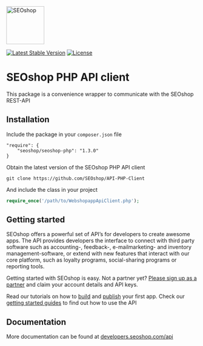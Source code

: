 <img src="https://scontent-a-ams.xx.fbcdn.net/hphotos-xap1/v/t1.0-9/10443424_727097724014585_7578043792323712477_n.png?oh=0fff58db1e59b01f6a7aee61ee5b95f7&oe=54991860" width="100" height="100" alt="SEOshop" />

[![Latest Stable Version](https://poser.pugx.org/leaphly/cart-bundle/version.svg)](https://packagist.org/packages/seoshop/seoshop-php)
[![License](https://poser.pugx.org/leaphly/cart-bundle/license.svg)](https://packagist.org/packages/seoshop/seoshop-php)

# SEOshop PHP API client
This package is a convenience wrapper to communicate with the SEOshop REST-API

## Installation
Include the package in your `composer.json` file
```
"require": {
    "seoshop/seoshop-php": "1.3.0"
}
```

Obtain the latest version of the SEOshop PHP API client
```
git clone https://github.com/SEOshop/API-PHP-Client
```

And include the class in your project
```php
require_once('/path/to/WebshopappApiClient.php');
```

## Getting started
SEOshop offers a powerful set of API’s for developers to create awesome apps. The API provides developers the interface to connect with third party software such as accounting-, feedback-, e-mailmarketing- and inventory management-software, or extend with new features that interact with our core platform, such as loyalty programs, social-sharing programs or reporting tools.

Getting started with SEOshop is easy. Not a partner yet? [Please sign up as a partner](http://www.getseoshop.com/partners/partner-signup/) and claim your account details and API keys.

Read our tutorials on how to [build](http://developers.seoshop.com/api/tutorials/build-an-app) and [publish](http://developers.seoshop.com/api/tutorials/publish-an-app) your first app. Check our [getting started guides](http://developers.seoshop.com/api/getting-started) to find out how to use the API

## Documentation
More documentation can be found at [developers.seoshop.com/api](http://developers.seoshop.com/api)